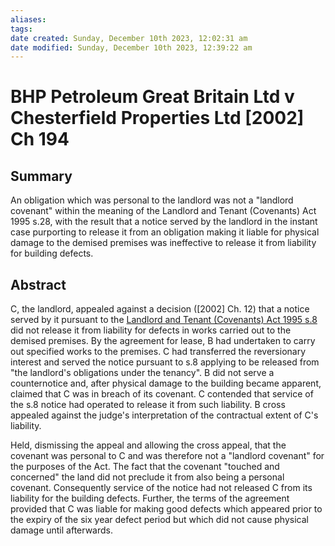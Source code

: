 ```yaml
---
aliases: 
tags: 
date created: Sunday, December 10th 2023, 12:02:31 am
date modified: Sunday, December 10th 2023, 12:39:22 am
---
```


# BHP Petroleum Great Britain Ltd v Chesterfield Properties Ltd [2002] Ch 194

## Summary

An obligation which was personal to the landlord was not a "landlord covenant" within the meaning of the Landlord and Tenant (Covenants) Act 1995 s.28, with the result that a notice served by the landlord in the instant case purporting to release it from an obligation making it liable for physical damage to the demised premises was ineffective to release it from liability for building defects.

## Abstract

C, the landlord, appealed against a decision ([2002] Ch. 12) that a notice served by it pursuant to the [Landlord and Tenant (Covenants) Act 1995 s.8](https://uk.westlaw.com/Document/I64FE9980E44E11DA8D70A0E70A78ED65/View/FullText.html?originationContext=document&transitionType=DocumentItem&ppcid=b4e1a47de4e243b39e0e85d5771e946e&contextData=(sc.Default)) did not release it from liability for defects in works carried out to the demised premises. By the agreement for lease, B had undertaken to carry out specified works to the premises. C had transferred the reversionary interest and served the notice pursuant to s.8 applying to be released from "the landlord's obligations under the tenancy". B did not serve a counternotice and, after physical damage to the building became apparent, claimed that C was in breach of its covenant. C contended that service of the s.8 notice had operated to release it from such liability. B cross appealed against the judge's interpretation of the contractual extent of C's liability.

Held, dismissing the appeal and allowing the cross appeal, that the covenant was personal to C and was therefore not a "landlord covenant" for the purposes of the Act. The fact that the covenant "touched and concerned" the land did not preclude it from also being a personal covenant. Consequently service of the notice had not released C from its liability for the building defects. Further, the terms of the agreement provided that C was liable for making good defects which appeared prior to the expiry of the six year defect period but which did not cause physical damage until afterwards.
